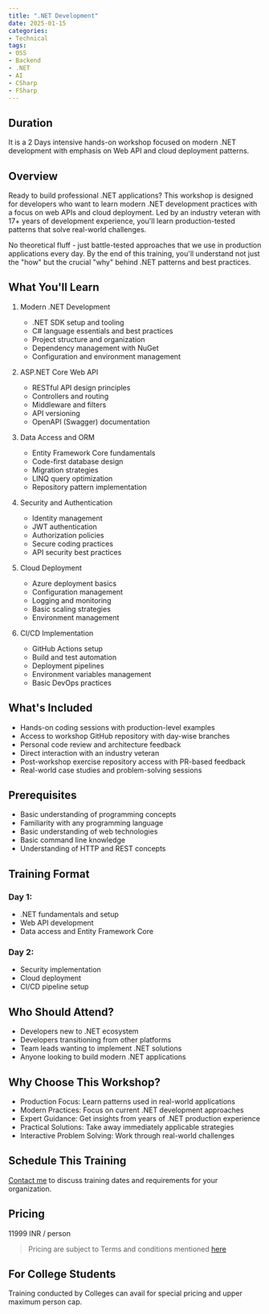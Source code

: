 ```yaml
---
title: ".NET Development"
date: 2025-01-15
categories:
- Technical
tags:
- OSS
- Backend
- .NET
- AI
- CSharp
- FSharp
---
```


## Duration 

It is a 2 Days intensive hands-on workshop focused on modern .NET development with emphasis on Web API and cloud deployment patterns.

## Overview

Ready to build professional .NET applications? This workshop is designed for developers who want to learn modern .NET development practices with a focus on web APIs and cloud deployment. Led by an industry veteran with 17+ years of development experience, you'll learn production-tested patterns that solve real-world challenges.

No theoretical fluff - just battle-tested approaches that we use in production applications every day. By the end of this training, you'll understand not just the "how" but the crucial "why" behind .NET patterns and best practices.

## What You'll Learn

1. Modern .NET Development
    - .NET SDK setup and tooling
    - C# language essentials and best practices
    - Project structure and organization
    - Dependency management with NuGet
    - Configuration and environment management

2. ASP.NET Core Web API
    - RESTful API design principles
    - Controllers and routing
    - Middleware and filters
    - API versioning
    - OpenAPI (Swagger) documentation

3. Data Access and ORM
    - Entity Framework Core fundamentals
    - Code-first database design
    - Migration strategies
    - LINQ query optimization
    - Repository pattern implementation

4. Security and Authentication
    - Identity management
    - JWT authentication
    - Authorization policies
    - Secure coding practices
    - API security best practices

5. Cloud Deployment
    - Azure deployment basics
    - Configuration management
    - Logging and monitoring
    - Basic scaling strategies
    - Environment management

6. CI/CD Implementation
    - GitHub Actions setup
    - Build and test automation
    - Deployment pipelines
    - Environment variables management
    - Basic DevOps practices

## What's Included
- Hands-on coding sessions with production-level examples
- Access to workshop GitHub repository with day-wise branches
- Personal code review and architecture feedback
- Direct interaction with an industry veteran
- Post-workshop exercise repository access with PR-based feedback
- Real-world case studies and problem-solving sessions

## Prerequisites
- Basic understanding of programming concepts
- Familiarity with any programming language
- Basic understanding of web technologies
- Basic command line knowledge
- Understanding of HTTP and REST concepts

## Training Format
### Day 1:
- .NET fundamentals and setup
- Web API development
- Data access and Entity Framework Core

### Day 2:
- Security implementation
- Cloud deployment
- CI/CD pipeline setup

## Who Should Attend?
- Developers new to .NET ecosystem
- Developers transitioning from other platforms
- Team leads wanting to implement .NET solutions
- Anyone looking to build modern .NET applications

## Why Choose This Workshop?
- Production Focus: Learn patterns used in real-world applications
- Modern Practices: Focus on current .NET development approaches
- Expert Guidance: Get insights from years of .NET production experience
- Practical Solutions: Take away immediately applicable strategies
- Interactive Problem Solving: Work through real-world challenges

## Schedule This Training
[Contact me](mailto:contact@kunjan.in) to discuss training dates and requirements for your organization.

## Pricing 

11999 INR / person

> Pricing are subject to Terms and conditions mentioned [here](/terms-conditions-training)

## For College Students 

Training conducted by Colleges can avail for special pricing and upper maximum person cap. 
